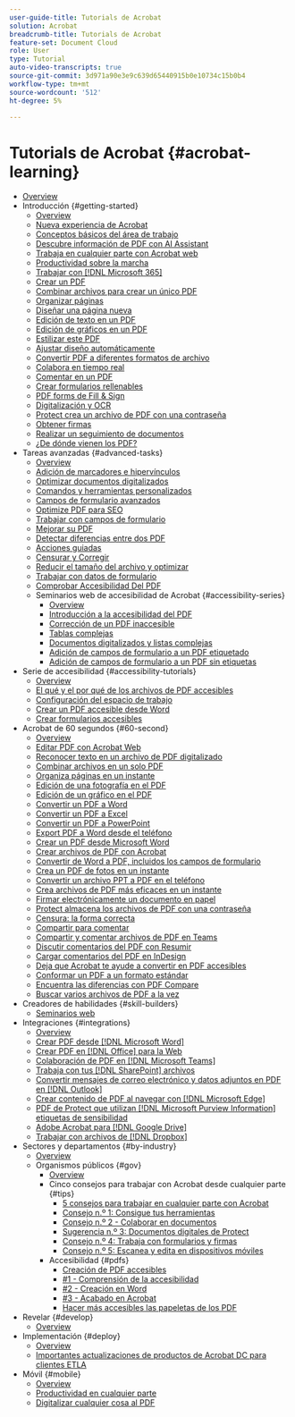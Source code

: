 ```yaml
---
user-guide-title: Tutorials de Acrobat
solution: Acrobat
breadcrumb-title: Tutorials de Acrobat
feature-set: Document Cloud
role: User
type: Tutorial
auto-video-transcripts: true
source-git-commit: 3d971a90e3e9c639d65440915b0e10734c15b0b4
workflow-type: tm+mt
source-wordcount: '512'
ht-degree: 5%

---
```



# Tutorials de Acrobat {#acrobat-learning}

+ [Overview](overview.md)
+ Introducción {#getting-started}
   + [Overview](getting-started/getting-started-overview.md)
   + [Nueva experiencia de Acrobat](getting-started/new-workspace.md)
   + [Conceptos básicos del área de trabajo](getting-started/get-to-know-the-acrobat-dc-interface.md)
   + [Descubre información de PDF con AI Assistant](getting-started/ai-assistant.md)
   + [Trabaja en cualquier parte con Acrobat web](getting-started/acrobatweb.md)
   + [Productividad sobre la marcha](getting-started/productivity.md)
   + [Trabajar con [!DNL Microsoft 365]](https://experienceleague.adobe.com/docs/document-cloud-learn/acrobat-learning/integrations/integrate-overview.html?lang=es#microsoft)
   + [Crear un PDF](getting-started/create-pdf.md)
   + [Combinar archivos para crear un único PDF](getting-started/combine-to-pdf.md)
   + [Organizar páginas](getting-started/organize.md)
   + [Diseñar una página nueva](getting-started/add-custom-page.md)
   + [Edición de texto en un PDF](getting-started/edit-pdf.md)
   + [Edición de gráficos en un PDF](getting-started/edit-graphics.md)
   + [Estilizar este PDF](getting-started/stylize-this-pdf.md)
   + [Ajustar diseño automáticamente](getting-started/auto-adjust-layout.md)
   + [Convertir PDF a diferentes formatos de archivo](getting-started/export-pdf.md)
   + [Colabora en tiempo real](getting-started/collaborate.md)
   + [Comentar en un PDF](getting-started/comment-on-pdf-files.md)
   + [Crear formularios rellenables](getting-started/create-fillable-forms.md)
   + [PDF forms de Fill &amp; Sign](getting-started/fill-and-sign.md)
   + [Digitalización y OCR](getting-started/scan-and-ocr.md)
   + [Protect crea un archivo de PDF con una contraseña](getting-started/password-protect.md)
   + [Obtener firmas](getting-started/signatures.md)
   + [Realizar un seguimiento de documentos](getting-started/track.md)
   + [¿De dónde vienen los PDF?](getting-started/where-do-pdfs-come-from.md)
+ Tareas avanzadas {#advanced-tasks}
   + [Overview](advanced-tasks/advanced-tasks-overview.md)
   + [Adición de marcadores e hipervínculos](advanced-tasks/bookmarks.md)
   + [Optimizar documentos digitalizados](advanced-tasks/optimizescan.md)
   + [Comandos y herramientas personalizados](advanced-tasks/custom.md)
   + [Campos de formulario avanzados](advanced-tasks/advancedforms.md)
   + [Optimize PDF para SEO](advanced-tasks/optimizeseo.md)
   + [Trabajar con campos de formulario](advanced-tasks/workforms.md)
   + [Mejorar su PDF](advanced-tasks/enhance.md)
   + [Detectar diferencias entre dos PDF](advanced-tasks/compare.md)
   + [Acciones guiadas](advanced-tasks/action.md)
   + [Censurar y Corregir](advanced-tasks/redact.md)
   + [Reducir el tamaño del archivo y optimizar](advanced-tasks/reduce.md)
   + [Trabajar con datos de formulario](advanced-tasks/formdata.md)
   + [Comprobar Accesibilidad Del PDF](advanced-tasks/accessibility.md)
   + Seminarios web de accesibilidad de Acrobat {#accessibility-series}
      + [Overview](advanced-tasks/accessibility-series.md)
      + [Introducción a la accesibilidad del PDF](advanced-tasks/accessibilitysession1.md)
      + [Corrección de un PDF inaccesible](advanced-tasks/accessibilitysession2.md)
      + [Tablas complejas](advanced-tasks/accessibilitysession3.md)
      + [Documentos digitalizados y listas complejas](advanced-tasks/accessibilitysession4.md)
      + [Adición de campos de formulario a un PDF etiquetado](advanced-tasks/accessibilitysession5.md)
      + [Adición de campos de formulario a un PDF sin etiquetas](advanced-tasks/accessibilitysession6.md)
+ Serie de accesibilidad {#accessibility-tutorials}
   + [Overview](accessibility-series/accessibility-overview.md)
   + [El qué y el por qué de los archivos de PDF accesibles](accessibility-series/what-why-accessible-pdf.md)
   + [Configuración del espacio de trabajo](accessibility-series/set-up-workspace.md)
   + [Crear un PDF accesible desde Word](accessibility-series/create-accessible-from-word.md)
   + [Crear formularios accesibles](accessibility-series/create-accessible-forms.md)
+ Acrobat de 60 segundos {#60-second}
   + [Overview](60-second/60-second-overview.md)
   + [Editar PDF con Acrobat Web](60-second/edit.md)
   + [Reconocer texto en un archivo de PDF digitalizado](60-second/textrecognition.md)
   + [Combinar archivos en un solo PDF](60-second/combine-to-one-pdf.md)
   + [Organiza páginas en un instante](60-second/organize.md)
   + [Edición de una fotografía en el PDF](60-second/editphoto.md)
   + [Edición de un gráfico en el PDF](60-second/editgraphic.md)
   + [Convertir un PDF a Word](60-second/convert-pdf-word.md)
   + [Convertir un PDF a Excel](60-second/convert-pdf-excel.md)
   + [Convertir un PDF a PowerPoint](60-second/convert-pdf-powerpoint.md)
   + [Export PDF a Word desde el teléfono](60-second/exportwordphone.md)
   + [Crear un PDF desde Microsoft Word](60-second/word-to-pdf.md)
   + [Crear archivos de PDF con Acrobat](60-second/create-from-acrobat.md)
   + [Convertir de Word a PDF, incluidos los campos de formulario](60-second/wordform.md)
   + [Crea un PDF de fotos en un instante](60-second/photo.md)
   + [Convertir un archivo PPT a PDF en el teléfono](60-second/phone.md)
   + [Crea archivos de PDF más eficaces en un instante](60-second/optimize.md)
   + [Firmar electrónicamente un documento en papel](60-second/sign.md)
   + [Protect almacena los archivos de PDF con una contraseña](60-second/protect.md)
   + [Censura: la forma correcta](60-second/redaction.md)
   + [Compartir para comentar](60-second/share-comment.md)
   + [Compartir y comentar archivos de PDF en Teams](60-second/share-comment-teams.md)
   + [Discutir comentarios del PDF con Resumir](60-second/summarize-comments.md)
   + [Cargar comentarios del PDF en InDesign](60-second/indesign.md)
   + [Deja que Acrobat te ayude a convertir en PDF accesibles](60-second/accessible.md)
   + [Conformar un PDF a un formato estándar](60-second/conform.md)
   + [Encuentra las diferencias con PDF Compare](60-second/compare.md)
   + [Buscar varios archivos de PDF a la vez](60-second/search.md)
+ Creadores de habilidades {#skill-builders}
   + [Seminarios web](skill-builder/skill-builder-webinars.md)
+ Integraciones {#integrations}
   + [Overview](integrate/integrate-overview.md)
   + [Crear PDF desde  [!DNL Microsoft Word]](integrate/createfromword.md)
   + [Crear PDF en  [!DNL Office] para la Web](integrate/createofficeweb.md)
   + [Colaboración de PDF en  [!DNL Microsoft Teams]](integrate/acrobatandteams.md)
   + [Trabaja con tus [!DNL SharePoint]  archivos](integrate/acrobatandsp.md)
   + [Convertir mensajes de correo electrónico y datos adjuntos en PDF en  [!DNL Outlook]](integrate/outlook.md)
   + [Crear contenido de PDF al navegar con  [!DNL Microsoft Edge]](integrate/edge.md)
   + [PDF de Protect que utilizan  [!DNL Microsoft Purview Information] etiquetas de sensibilidad](integrate/microsoftsensitivitylabels.md)
   + [Adobe Acrobat para  [!DNL Google Drive]](integrate/acrobatandgoogle.md)
   + [Trabajar con archivos de  [!DNL Dropbox]](integrate/acrobat-dropbox.md)
+ Sectores y departamentos {#by-industry}
   + [Overview](industry/industry-overview.md)
   + Organismos públicos {#gov}
      + [Overview](industry/gov/gov-overview.md)
      + Cinco consejos para trabajar con Acrobat desde cualquier parte {#tips}
         + [5 consejos para trabajar en cualquier parte con Acrobat](industry/gov/5-tips-for-working-anywhere-with-acrobat-dc-for-government.md)
         + [Consejo n.º 1: Consigue tus herramientas](industry/gov/get-your-tools.md)
         + [Consejo n.º 2 - Colaborar en documentos](industry/gov/collaborate-on-documents.md)
         + [Sugerencia n.º 3: Documentos digitales de Protect](industry/gov/protect-digital-documents.md)
         + [Consejo n.º 4: Trabaja con formularios y firmas](industry/gov/work-with-forms-and-signatures.md)
         + [Consejo n.º 5: Escanea y edita en dispositivos móviles](industry/gov/scan-and-edit-on-mobile.md)
      + Accesibilidad {#pdfs}
         + [Creación de PDF accesibles](industry/gov/making-pdfs-accessible.md)
         + [#1 - Comprensión de la accesibilidad](industry/gov/understanding-accessibility.md)
         + [#2 - Creación en Word](industry/gov/authoring-in-word.md)
         + [#3 - Acabado en Acrobat](industry/gov/finishing-in-acrobat.md)
         + [Hacer más accesibles las papeletas de los PDF](industry/gov/making-pdf-ballots-accessible.md)
+ Revelar {#develop}
   + [Overview](develop/develop-overview.md)
+ Implementación {#deploy}
   + [Overview](deploy/deploy-overview.md)
   + [Importantes actualizaciones de productos de Acrobat DC para clientes ETLA](deploy/signentitlementchanges.md)
+ Móvil {#mobile}
   + [Overview](mobile/mobile-overview.md)
   + [Productividad en cualquier parte](https://experienceleague.adobe.com/docs/document-cloud-learn/acrobat-learning/getting-started/productivity.html?lang=es)
   + [Digitalizar cualquier cosa al PDF](mobile/scan-mobile-app.md)
